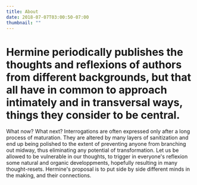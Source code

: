 ```yaml
---
title: About
date: 2018-07-07T03:00:50-07:00
thumbnail: ""
---
```

# Hermine periodically publishes the thoughts and reflexions of authors from different backgrounds, but that all have in common to approach intimately and in transversal ways, things they consider to be central.

What now? What next? Interrogations are often expressed only after a long process of maturation. They are altered by many layers of sanitization and end up being polished to the extent of preventing anyone from branching out midway, thus eliminating any potential of transformation. Let us be allowed to be vulnerable in our thoughts, to trigger in everyone's reflexion some natural and organic developpments, hopefully resulting in many thought-resets. Hermine's proposal is to put side by side different minds in the making, and their connections.